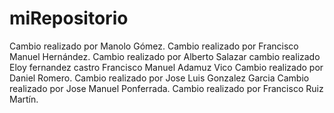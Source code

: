 # miRepositorio
Cambio realizado por Manolo Gómez.
Cambio realizado por Francisco Manuel Hernández.
Cambio realizado por Alberto Salazar
cambio realizado Eloy fernandez castro
Francisco Manuel Adamuz Vico
Cambio realizado por Daniel Romero.
Cambio realizado por Jose Luis Gonzalez Garcia
Cambio realizado por Jose Manuel Ponferrada.
Cambio realizado por Francisco Ruiz Martín.
